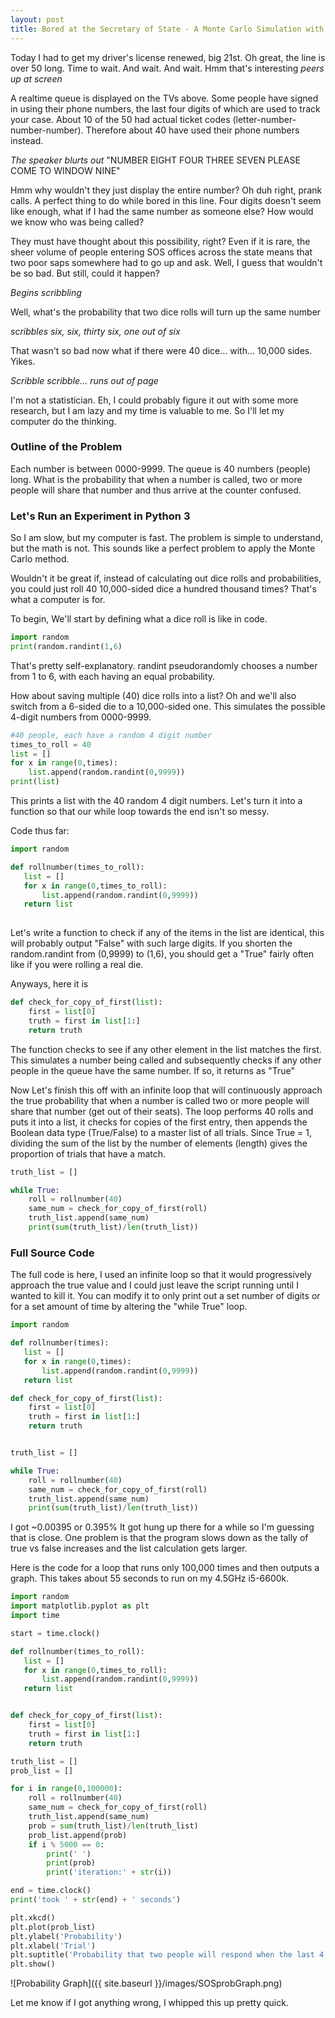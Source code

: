 ```yaml
---
layout: post
title: Bored at the Secretary of State - A Monte Carlo Simulation with Python
---
```


Today I had to get my driver's license renewed, big 21st.
Oh great, the line is over 50 long.
Time to wait. And wait. And wait.
Hmm that's interesting *peers up at screen*

A realtime queue is displayed on the TVs above. 
Some people have signed in using their phone numbers, the last four digits of which are used to track your case.
About 10 of the 50 had actual ticket codes (letter-number-number-number).
Therefore about 40 have used their phone numbers instead.

*The speaker blurts out*
"NUMBER EIGHT FOUR THREE SEVEN PLEASE COME TO WINDOW NINE"

Hmm why wouldn't they just display the entire number?
Oh duh right, prank calls. A perfect thing to do while bored in this line.
Four digits doesn't seem like enough, what if I had the same number as someone else?
How would we know who was being called?

They must have thought about this possibility, right? 
Even if it is rare, the sheer volume of people entering SOS offices across the state means that two poor saps somewhere had to go up and ask.
Well, I guess that wouldn't be so bad. But still, could it happen?

*Begins scribbling*

Well, what's the probability that two dice rolls will turn up the same number

*scribbles six, six, thirty six, one out of six*

That wasn't so bad now what if there were 40 dice... with... 10,000 sides.
Yikes.

*Scribble scribble... runs out of page*

I'm not a statistician.
Eh, I could probably figure it out with some more research, but I am lazy and my time is valuable to me. So I'll let my computer do the thinking.

### Outline of the Problem

Each number is between 0000-9999.
The queue is 40 numbers (people) long.
What is the probability that when a number is called, two or more people will share that number and thus arrive at the counter confused.


### Let's Run an Experiment in Python 3

So I am slow, but my computer is fast.
The problem is simple to understand, but the math is not.
This sounds like a perfect problem to apply the Monte Carlo method.

Wouldn't it be great if, instead of calculating out dice rolls and probabilities, you could just roll 40 10,000-sided dice a hundred thousand times?
That's what a computer is for.

To begin, We'll start by defining what a dice roll is like in code.

```python
import random
print(random.randint(1,6)
```

That's pretty self-explanatory. randint pseudorandomly chooses a number from 1 to 6, with each having an equal probability.

How about saving multiple (40) dice rolls into a list? Oh and we'll also switch from a 6-sided die to a 10,000-sided one. This simulates the possible 4-digit numbers from 0000-9999.

```python
#40 people, each have a random 4 digit number
times_to_roll = 40
list = []
for x in range(0,times):
    list.append(random.randint(0,9999))
print(list)
```

This prints a list with the 40 random 4 digit numbers.
Let's turn it into a function so that our while loop towards the end isn't so messy.

Code thus far:

```python
import random

def rollnumber(times_to_roll):
   list = []
   for x in range(0,times_to_roll):
       list.append(random.randint(0,9999))
   return list
   
```

Let's write a function to check if any of the items in the list are identical, this will probably output "False" with such large digits. If you shorten the random.randint from (0,9999) to (1,6), you should get a "True" fairly often like if you were rolling a real die.

Anyways, here it is

```python
def check_for_copy_of_first(list):
    first = list[0]
    truth = first in list[1:]
    return truth
```

The function checks to see if any other element in the list matches the first. This simulates a number being called and subsequently checks if any other people in the queue have the same number. If so, it returns as "True"

Now Let's finish this off with an infinite loop that will continuously approach the true probability that when a number is called two or more people will share that number (get out of their seats). The loop performs 40 rolls and puts it into a list, it checks for copies of the first entry, then appends the Boolean data type (True/False) to a master list of all trials. Since True = 1, dividing the sum of the list by the number of elements (length) gives the proportion of trials that have a match.

```python
truth_list = []

while True:
    roll = rollnumber(40)
    same_num = check_for_copy_of_first(roll)
    truth_list.append(same_num)
    print(sum(truth_list)/len(truth_list))
```


### Full Source Code

The full code is here, I used an infinite loop so that it would progressively approach the true value and I could just leave the script running until I wanted to kill it. You can modify it to only print out a set number of digits or for a set amount of time by altering the "while True" loop.

```python
import random

def rollnumber(times):
   list = []
   for x in range(0,times):
       list.append(random.randint(0,9999))
   return list

def check_for_copy_of_first(list):
    first = list[0]
    truth = first in list[1:]
    return truth


truth_list = []

while True:
    roll = rollnumber(40)
    same_num = check_for_copy_of_first(roll)
    truth_list.append(same_num)
    print(sum(truth_list)/len(truth_list))
```


I got ~0.00395 or 0.395% 
It got hung up there for a while so I'm guessing that is close.
One problem is that the program slows down as the tally of true vs false increases and the list calculation gets larger.

Here is the code for a loop that runs only 100,000 times and then outputs a graph. This takes about 55 seconds to run on my 4.5GHz i5-6600k.

```python
import random
import matplotlib.pyplot as plt
import time

start = time.clock()

def rollnumber(times_to_roll):
   list = []
   for x in range(0,times_to_roll):
       list.append(random.randint(0,9999))
   return list


def check_for_copy_of_first(list):
    first = list[0]
    truth = first in list[1:]
    return truth

truth_list = []
prob_list = []

for i in range(0,100000):
    roll = rollnumber(40)
    same_num = check_for_copy_of_first(roll)
    truth_list.append(same_num)
    prob = sum(truth_list)/len(truth_list)
    prob_list.append(prob)
    if i % 5000 == 0:
        print(' ')
        print(prob)
        print('iteration:' + str(i))

end = time.clock()
print('took ' + str(end) + ' seconds')

plt.xkcd()
plt.plot(prob_list)
plt.ylabel('Probability')
plt.xlabel('Trial')
plt.suptitle('Probability that two people will respond when the last 4 digits of a phone number are called')
plt.show()
```

![Probability Graph]({{ site.baseurl }}/images/SOSprobGraph.png)


Let me know if I got anything wrong, I whipped this up pretty quick.
